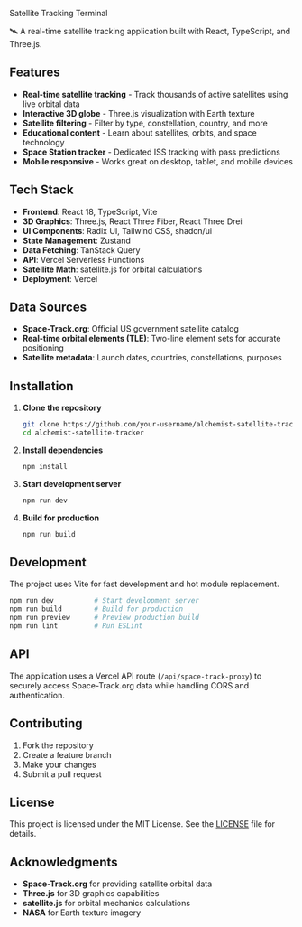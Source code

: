 Satellite Tracking Terminal

🛰️ A real-time satellite tracking application built with React, TypeScript, and Three.js.

## Features

- **Real-time satellite tracking** - Track thousands of active satellites using live orbital data
- **Interactive 3D globe** - Three.js visualization with Earth texture
- **Satellite filtering** - Filter by type, constellation, country, and more
- **Educational content** - Learn about satellites, orbits, and space technology
- **Space Station tracker** - Dedicated ISS tracking with pass predictions
- **Mobile responsive** - Works great on desktop, tablet, and mobile devices

## Tech Stack

- **Frontend**: React 18, TypeScript, Vite
- **3D Graphics**: Three.js, React Three Fiber, React Three Drei
- **UI Components**: Radix UI, Tailwind CSS, shadcn/ui
- **State Management**: Zustand
- **Data Fetching**: TanStack Query
- **API**: Vercel Serverless Functions
- **Satellite Math**: satellite.js for orbital calculations
- **Deployment**: Vercel

## Data Sources

- **Space-Track.org**: Official US government satellite catalog
- **Real-time orbital elements (TLE)**: Two-line element sets for accurate positioning
- **Satellite metadata**: Launch dates, countries, constellations, purposes

## Installation

1. **Clone the repository**
   ```bash
   git clone https://github.com/your-username/alchemist-satellite-tracker.git
   cd alchemist-satellite-tracker
   ```

2. **Install dependencies**
   ```bash
   npm install
   ```

3. **Start development server**
   ```bash
   npm run dev
   ```

4. **Build for production**
   ```bash
   npm run build
   ```

## Development

The project uses Vite for fast development and hot module replacement.

```bash
npm run dev          # Start development server
npm run build        # Build for production
npm run preview      # Preview production build
npm run lint         # Run ESLint
```

## API

The application uses a Vercel API route (`/api/space-track-proxy`) to securely access Space-Track.org data while handling CORS and authentication.

## Contributing

1. Fork the repository
2. Create a feature branch
3. Make your changes
4. Submit a pull request

## License

This project is licensed under the MIT License. See the [LICENSE](LICENSE) file for details.

## Acknowledgments

- **Space-Track.org** for providing satellite orbital data
- **Three.js** for 3D graphics capabilities
- **satellite.js** for orbital mechanics calculations
- **NASA** for Earth texture imagery

